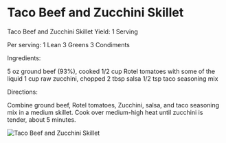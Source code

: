 # Taco Beef and Zucchini Skillet

Taco Beef and Zucchini Skillet
Yield: 1 Serving

Per serving:
1 Lean
3 Greens
3 Condiments

Ingredients:

5 oz ground beef (93%), cooked
1/2 cup Rotel tomatoes with some of the liquid
1 cup raw zucchini, chopped
2 tbsp salsa
1/2 tsp taco seasoning mix

Directions:

Combine ground beef, Rotel tomatoes, Zucchini, salsa, and taco seasoning mix in a medium skillet.
Cook over medium-high heat until zucchini is tender, about 5 minutes.

![Taco Beef and Zucchini Skillet](images/Taco%20Beef%20and%20Zucchini%20Skillet.png)

